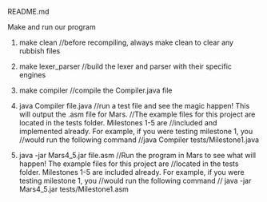 README.md

Make and run our program

1. make clean
//before recompiling, always make clean to clear any rubbish files

2. make lexer_parser
//build the lexer and parser with their specific engines

3. make compiler
//compile the Compiler.java file

4. java Compiler file.java
//run a test file and see the magic happen! This will output the .asm file for Mars.
//The example files for this project are located in the tests folder. Milestones 1-5 are 
//included and implemented already. For example, if you were testing milestone 1, you 
//would run the following command
//java Compiler tests/Milestone1.java

5. java -jar Mars4_5.jar file.asm
//Run the program in Mars to see what will happen! The example files for this project are 
//located in the tests folder. Milestones 1-5 are included already. For example, if you were testing milestone 1, you 
//would run the following command
// java -jar Mars4_5.jar tests/Milestone1.asm
